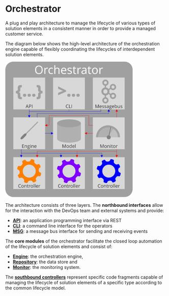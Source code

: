 Orchestrator
============

<div class="subtitle">
A plug and play architecture to manage the lifecycle of various types of solution elements in a consistent manner in order to provide a managed customer service.
</div>

The diagram below shows the high-level architecture of the orchestration engine
capable of flexibly coordinating the lifecycles of interdependent solution
elements.

<img src="./assets/images/orchestrator.svg" alt="Orchestrator" width="400"/>

The architecture consists of three layers. The **northbound interfaces** allow for the interaction with the DevOps team and external systems and provide:

  - [**API**](Orchestrator-API.md): an application programming interface via REST
  - [**CLI**](Orchestrator-CLI.md): a command line interface for the operators
  - [**MSG**](Orchestrator-MSG.md): a message bus interface for sending and receiving events

The **core modules** of the orchestrator facilitate the closed loop automation of the lifecycle of solution elements and consist of:

- [**Engine**](Orchestrator-Engine.md): the orchestration engine,
- [**Repository**](Orchestrator-Repository.md): the data store and
- [**Monitor**](Orchestrator-Monitor.md): the monitoring system.

The [**southbound controllers**](Orchestrator-Controller.md) represent specific code fragments capable of managing the lifecycle of solution elements of a specific type according to the common lifecycle model.
